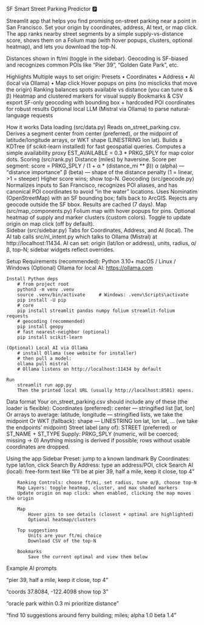 SF Smart Street Parking Predictor 🅿️

Streamlit app that helps you find promising on-street parking near a point in San Francisco.
Set your origin by coordinates, address, AI text, or map click. The app ranks nearby street segments by a simple supply-vs-distance score, shows them on a Folium map (with hover popups, clusters, optional heatmap), and lets you download the top-N.

Distances shown in ft/mi (toggle in the sidebar).
Geocoding is SF-biased and recognizes common POIs like “Pier 39”, “Golden Gate Park”, etc.

Highlights
    Multiple ways to set origin: Presets • Coordinates • Address • AI (local via Ollama) • Map click
    Hover popups on pins (no misclicks that move the origin)
    Ranking balances spots available vs distance (you can tune α & β)
    Heatmap and clustered markers for visual supply
    Bookmarks & CSV export
    SF-only geocoding with bounding box + hardcoded POI coordinates for robust results
    Optional local LLM (Mistral via Ollama) to parse natural-language requests 

How it works 
    Data loading (src/data.py)
        Reads on_street_parking.csv.
        Derives a segment center from center (preferred), or the midpoint of latitude/longitude arrays, or WKT shape (LINESTRING lon lat).
        Builds a KDTree (if scikit-learn installed) for fast geospatial queries.
        Computes a simple availability proxy EST_AVAILABLE = 0.3 * PRKG_SPLY for map color dots.
    Scoring (src/rank.py)
        Distance (miles) by haversine.
        Score per segment:
        score = PRKG_SPLY / (1 + α * (distance_mi ** β))
            α (alpha) — “distance importance”
            β (beta) — shape of the distance penalty (1 = linear, >1 = steeper)
        Higher score wins; show top-N.
    Geocoding (src/geocode.py)
        Normalizes inputs to San Francisco, recognizes POI aliases, and has canonical POI coordinates to avoid “in the water” locations.
        Uses Nominatim (OpenStreetMap) with an SF bounding box; falls back to ArcGIS.
        Rejects any geocode outside the SF bbox. Results are cached (7 days).
    Map (src/map_components.py)
        Folium map with hover popups for pins.
        Optional heatmap of supply and marker clusters (custom colors).
        Toggle to update origin on map click (off by default).  
    Sidebar (src/sidebar.py)
        Tabs for Coordinates, Address, and AI (local).
        The AI tab calls src/nl_intent.py which talks to Ollama (Mistral) at http://localhost:11434.
        AI can set: origin (lat/lon or address), units, radius, α/β, top-N; sidebar widgets reflect overrides.

Setup
    Requirements (recommended):
        Python 3.10+
        macOS / Linux / Windows
        (Optional) Ollama for local AI: https://ollama.com

    Install Python deps
        # from project root
        python3 -m venv .venv
        source .venv/bin/activate     # Windows: .venv\Scripts\activate
        pip install -U pip
        # core
        pip install streamlit pandas numpy folium streamlit-folium requests
        # geocoding (recommended)
        pip install geopy
        # fast nearest-neighbor (optional)
        pip install scikit-learn

    (Optional) Local AI via Ollama
        # install Ollama (see website for installer)
        # then pull a model:
        ollama pull mistral
        # Ollama listens on http://localhost:11434 by default

    Run
        streamlit run app.py
        Then the printed local URL (usually http://localhost:8501) opens.

Data format
    Your on_street_parking.csv should include any of these (the loader is flexible):
        Coordinates (preferred):
            center — stringified list [lat, lon]
        Or arrays to average:
            latitude, longitude — stringified lists, we take the midpoint
        Or WKT (fallback):
            shape — LINESTRING lon lat, lon lat, ... (we take the endpoints’ midpoint)
        Street label (any of):
            STREET (preferred) or ST_NAME + ST_TYPE
        Supply:
            PRKG_SPLY (numeric, will be coerced; missing → 0)
    Anything missing is derived if possible; rows without usable coordinates are dropped.

Using the app
    Sidebar
        Preset: jump to a known landmark
        By Coordinates: type lat/lon, click Search
        By Address: type an address/POI, click Search
        AI (local): free-form text like
        “I’ll be at pier 39, half a mile, keep it close, top 4”

        Ranking Controls: choose ft/mi, set radius, tune α/β, choose top-N
        Map Layers: toggle heatmap, cluster, and max shaded markers
        Update origin on map click: when enabled, clicking the map moves the origin

        Map
            Hover pins to see details (closest + optimal are highlighted)
            Optional heatmap/clusters

        Top suggestions
            Units are your ft/mi choice
            Download CSV of the top-N

        Bookmarks
            Save the current optimal and view them below

Example AI prompts

“pier 39, half a mile, keep it close, top 4”

“coords 37.8084, -122.4098 show top 3”

“oracle park within 0.3 mi prioritize distance”

“find 10 suggestions around ferry building; miles; alpha 1.0 beta 1.4”
